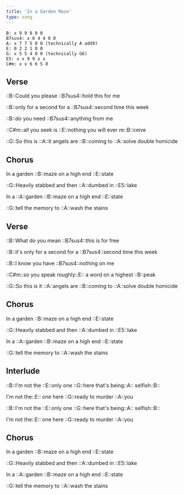 ```yaml
---
title: 'In a Garden Maze'
type: song
---
```


```chords
B: x 9 9 8 0 0
B7sus4: x 0 4 4 0 0
A: x 7 7 5 0 0 (technically A add9)
E: 0 2 2 1 0 0
G: x 5 5 4 0 0 (technically G6)
E5: x x 9 9 x x
C#m: x x 6 6 5 0
```

## Verse

::B::Could you please ::B7sus4::hold this for me

::B::only for a second for a ::B7sus4::second time this week

::B::do you need ::B7sus4::anything from me

::C#m::all you seek is ::E::nothing you will ever re::B::ceive

::G::So this is ::A::it angels are ::B::coming to ::A::solve double homicide

## Chorus

In a garden ::B::maze on a high end ::E::state

::G::Heavily stabbed and then ::A::dumbed in ::E5::lake

In a ::A::garden ::B::maze on a high end ::E::state

::G::tell the memory to ::A::wash the stains

## Verse

::B::What do you mean ::B7sus4::this is for free

::B::it's only for a second for a ::B7sus4::second time this week

::B::I know you have ::B7sus4::nothing on me

::C#m::so you speak roughly::E:: a word on a highest ::B::peak

::G::So this is it ::A::angels are ::B::coming to ::A::solve double homicide

## Chorus

In a garden ::B::maze on a high end ::E::state

::G::Heavily stabbed and then ::A::dumbed in ::E5::lake

In a ::A::garden ::B::maze on a high end ::E::state

::G::tell the memory to ::A::wash the stains

## Interlude

::B::I'm not the ::E::only one ::G::here that's being::A:: selfish::B::

I'm not the::E:: one here ::G::ready to murder ::A::you

::B::I'm not the ::E::only one ::G::here that's being::A:: selfish::B::

I'm not the::E:: one here ::G::ready to murder ::A::you

## Chorus

In a garden ::B::maze on a high end ::E::state

::G::Heavily stabbed and then ::A::dumbed in ::E5::lake

In a ::A::garden ::B::maze on a high end ::E::state

::G::tell the memory to ::A::wash the stains
